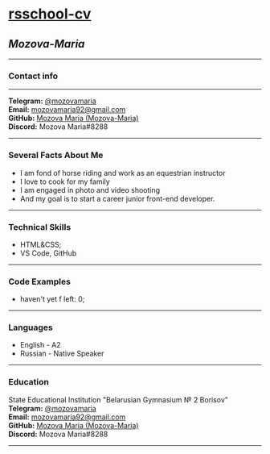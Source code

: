 # [rsschool-cv](https://Mozova-Maria.github.io/rsschool-cv/)
## ***Mozova-Maria***


***
### **Contact info**
***
**Telegram:** [@mozovamaria](https://t.me/mozovamaria)<br>
**Email:** [mozovamaria92@gmail.com](mozovamaria92@gmail.com)<br>
**GitHub:** [Mozova Maria (Mozova-Maria)](https://github.com/Mozova-Maria)<br>
**Discord:** Mozova Maria#8288


***


### **Several Facts About Me**
- I am fond of horse riding and work as an equestrian instructor 
- I love to cook for my family
- I am engaged in photo and video shooting
- And my goal is to start a career junior front-end developer.


***


### **Technical Skills**


- HTML&CSS;
- VS Code, GitHub
***

### **Code Examples**

- haven't yet
f
    left: 0;
***


### **Languages**
- English - A2
- Russian - Native Speaker


***


### **Education**

State Educational Institution "Belarusian Gymnasium № 2 Borisov"<br>
**Telegram:** [@mozovamaria](https://t.me/mozovamaria)<br>
**Email:** [mozovamaria92@gmail.com](mozovamaria92@gmail.com)<br>
**GitHub:** [Mozova Maria (Mozova-Maria)](https://github.com/Mozova-Maria)<br>
**Discord:** Mozova Maria#8288




***





